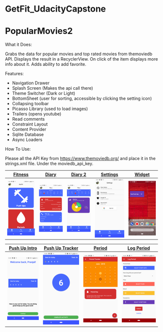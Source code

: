 # GetFit_UdacityCapstone
# PopularMovies2

What it Does:
  
  Grabs the data for popular movies and top rated movies from themoviedb API. Displays the result in a RecyclerView. On click of the item displays more info about it. Adds ability to add favorite.

Features:
  - Navigation Drawer
  - Splash Screen (Makes the api call there)
  - Theme Switcher (Dark or Light)
  - BottomSheet (user for sorting, accessible by clicking the setting icon)
  - Collapsing toolbar 
  - Picasso Library (used to load images)
  - Trailers (opens youtube)
  - Read comments
  - Constraint Layout
  - Content Provider
  - Sqlite Database
  - Async Loaders

How To Use:
  
  Please all the API Key from https://www.themoviedb.org/ and place it in the strings.xml file. Under the moviedb_api_key.


[Fitness][screen_1] | [Diary][screen_2] | [Diary 2][screen_3] | [Settings][screen_4] | [Widget][screen_5]
--- | --- | --- | --- | ---
![screen_1] | ![screen_2] | ![screen_3] | ![screen_4] | ![screen_5]


[Push Up Intro][screen_9] | [Push Up Tracker][screen_6] | [Period][screen_7] | [Log Period][screen_8] 
--- | --- | --- | --- 
![screen_9] | ![screen_6] | ![screen_7] | ![screen_8] 

[screen_1]: https://raw.githubusercontent.com/PranjalDesai/GetFit_UdacityCapstone/master/Screenshots/Screenshot_20180621-122826.png

[screen_2]: https://raw.githubusercontent.com/PranjalDesai/GetFit_UdacityCapstone/master/Screenshots/Screenshot_20180621-122847.png

[screen_3]: https://raw.githubusercontent.com/PranjalDesai/GetFit_UdacityCapstone/master/Screenshots/Screenshot_20180621-122855.png

[screen_4]: https://raw.githubusercontent.com/PranjalDesai/GetFit_UdacityCapstone/master/Screenshots/Screenshot_20180621-122902.png

[screen_5]: https://raw.githubusercontent.com/PranjalDesai/GetFit_UdacityCapstone/master/Screenshots/Screenshot_20180621-122759.png

[screen_6]: https://raw.githubusercontent.com/PranjalDesai/GetFit_UdacityCapstone/master/Screenshots/Screenshot_20180621-122913.png

[screen_7]: https://raw.githubusercontent.com/PranjalDesai/GetFit_UdacityCapstone/master/Screenshots/Screenshot_20180621-122945.png

[screen_8]: https://raw.githubusercontent.com/PranjalDesai/GetFit_UdacityCapstone/master/Screenshots/Screenshot_20180621-122950.png

[screen_9]: https://raw.githubusercontent.com/PranjalDesai/GetFit_UdacityCapstone/master/Screenshots/Screenshot_20180621-122909.png
